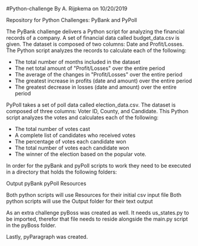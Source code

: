 #Python-challenge
By A. Rijpkema on 10/20/2019

Repository for Python Challenges: PyBank and PyPoll

The PyBank challenge delivers a Python script for analyzing the financial records of a company. A set of financial data called budget_data.csv is given. The dataset is composed of two columns: Date and Profit/Losses. The Python script analyzes the records to calculate each of the following:
* The total number of months included in the dataset
* The net total amount of "Profit/Losses" over the entire period
* The average of the changes in "Profit/Losses" over the entire period
* The greatest increase in profits (date and amount) over the entire period
* The greatest decrease in losses (date and amount) over the entire period


PyPoll takes a set of poll data called election_data.csv. The dataset is composed of three columns: Voter ID, County, and Candidate. This Python script analyzes the votes and calculates each of the following:
* The total number of votes cast
* A complete list of candidates who received votes
* The percentage of votes each candidate won
* The total number of votes each candidate won
* The winner of the election based on the popular vote.


In order for the pyBank and pyPoll scripts to work they need to be executed in a directory that holds the following folders:

Output
pyBank
pyPoll
Resources

Both python scripts will use Resources for their initial csv input file
Both python scripts will use the Output folder for their text output

As an extra challenge pyBoss was created as well. It needs us_states.py to be imported, therefor that file needs to reside alongside the main.py script in the pyBoss folder.

Lastly, pyParagraph was created.
